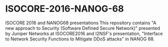 # ISOCORE-2016-NANOG-68
ISOCORE 2016 and NANOG68 presentations
This repository contains "A new approach to Security (Software Defined Secure Network)" presented by Juniper Networks at ISOCORE2016 and
I2NSF's presentation, "Interface to Network Security Functions to Mitigate DDoS attacks" in NANOG 68.
